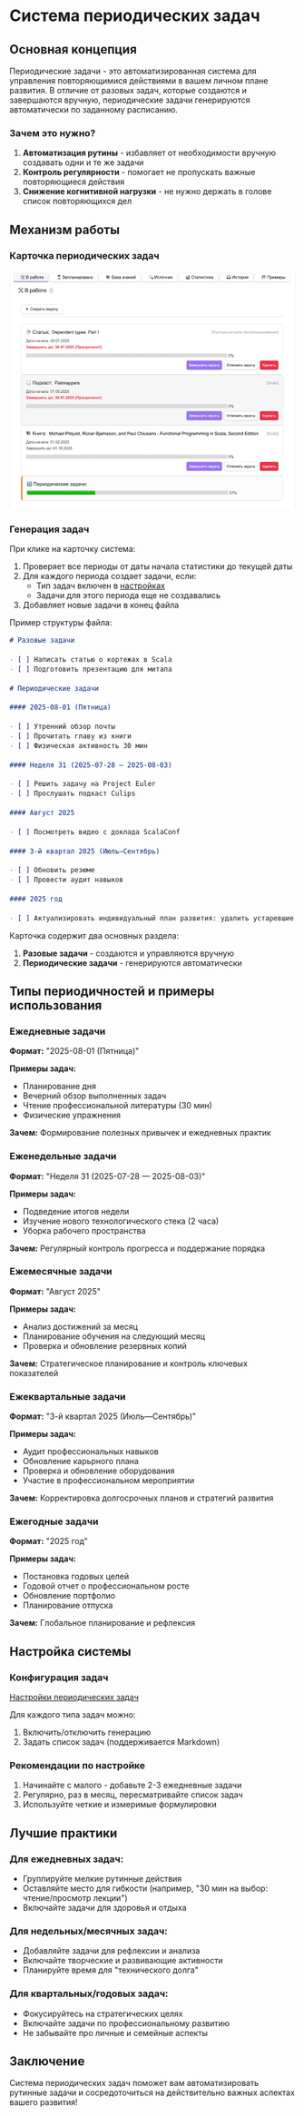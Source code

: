 # Система периодических задач

## Основная концепция

Периодические задачи - это автоматизированная система для управления повторяющимися действиями в вашем личном плане развития. 
В отличие от разовых задач, которые создаются и завершаются вручную, 
периодические задачи генерируются автоматически по заданному расписанию.

### Зачем это нужно?

1. **Автоматизация рутины** - избавляет от необходимости вручную создавать одни и те же задачи
2. **Контроль регулярности** - помогает не пропускать важные повторяющиеся действия
3. **Снижение когнитивной нагрузки** - не нужно держать в голове список повторяющихся дел

## Механизм работы

### Карточка периодических задач

![Периодические задачи](images/periodicTask.png)

### Генерация задач

При клике на карточку система:

1. Проверяет все периоды от даты начала статистики до текущей даты
2. Для каждого периода создает задачи, если:
    - Тип задач включен в [настройках](settings.md)
    - Задачи для этого периода еще не создавались
3. Добавляет новые задачи в конец файла

Пример структуры файла:

```markdown
# Разовые задачи

- [ ] Написать статью о кортежах в Scala
- [ ] Подготовить презентацию для митапа

# Периодические задачи

#### 2025-08-01 (Пятница)

- [ ] Утренний обзор почты
- [ ] Прочитать главу из книги
- [ ] Физическая активность 30 мин

#### Неделя 31 (2025-07-28 — 2025-08-03)

- [ ] Решить задачу на Project Euler
- [ ] Прослушать подкаст Culips

#### Август 2025

- [ ] Посмотреть видео с доклада ScalaConf

#### 3-й квартал 2025 (Июль—Сентябрь)

- [ ] Обновить резюме
- [ ] Провести аудит навыков

#### 2025 год

- [ ] Актуализировать индивидуальный план развития: удалить устаревшие задачи, детализировать текущие
```

Карточка содержит два основных раздела:

1. **Разовые задачи** - создаются и управляются вручную
2. **Периодические задачи** - генерируются автоматически

## Типы периодичностей и примеры использования

### Ежедневные задачи

**Формат:** "2025-08-01 (Пятница)"

**Примеры задач:**

- Планирование дня
- Вечерний обзор выполненных задач
- Чтение профессиональной литературы (30 мин)
- Физические упражнения

**Зачем:** Формирование полезных привычек и ежедневных практик

### Еженедельные задачи

**Формат:** "Неделя 31 (2025-07-28 — 2025-08-03)"

**Примеры задач:**

- Подведение итогов недели
- Изучение нового технологического стека (2 часа)
- Уборка рабочего пространства

**Зачем:** Регулярный контроль прогресса и поддержание порядка

### Ежемесячные задачи

**Формат:** "Август 2025"

**Примеры задач:**

- Анализ достижений за месяц
- Планирование обучения на следующий месяц
- Проверка и обновление резервных копий

**Зачем:** Стратегическое планирование и контроль ключевых показателей

### Ежеквартальные задачи

**Формат:** "3-й квартал 2025 (Июль—Сентябрь)"

**Примеры задач:**

- Аудит профессиональных навыков
- Обновление карьрного плана
- Проверка и обновление оборудования
- Участие в профессиональном мероприятии

**Зачем:** Корректировка долгосрочных планов и стратегий развития

### Ежегодные задачи

**Формат:** "2025 год"

**Примеры задач:**

- Постановка годовых целей
- Годовой отчет о профессиональном росте
- Обновление портфолио
- Планирование отпуска

**Зачем:** Глобальное планирование и рефлексия

## Настройка системы

### Конфигурация задач

[Настройки периодических задач](settings.md)

Для каждого типа задач можно:

1. Включить/отключить генерацию
2. Задать список задач (поддерживается Markdown)

### Рекомендации по настройке

1. Начинайте с малого - добавьте 2-3 ежедневные задачи
2. Регулярно, раз в месяц, пересматривайте список задач
3. Используйте четкие и измеримые формулировки

## Лучшие практики

### Для ежедневных задач:

- Группируйте мелкие рутинные действия
- Оставляйте место для гибкости (например, "30 мин на выбор: чтение/просмотр лекции")
- Включайте задачи для здоровья и отдыха

### Для недельных/месячных задач:

- Добавляйте задачи для рефлексии и анализа
- Включайте творческие и развивающие активности
- Планируйте время для "технического долга"

### Для квартальных/годовых задач:

- Фокусируйтесь на стратегических целях
- Включайте задачи по профессиональному развитию
- Не забывайте про личные и семейные аспекты

## Заключение

Система периодических задач поможет вам автоматизировать рутинные задачи 
и сосредоточиться на действительно важных аспектах вашего развития!
